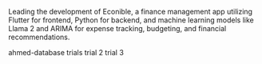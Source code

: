 Leading the development of Econible, a finance management app utilizing Flutter for frontend, Python for backend, and machine learning models like Llama 2 and ARIMA for expense tracking, budgeting, and financial recommendations.



ahmed-database trials
trial 2
trial 3
